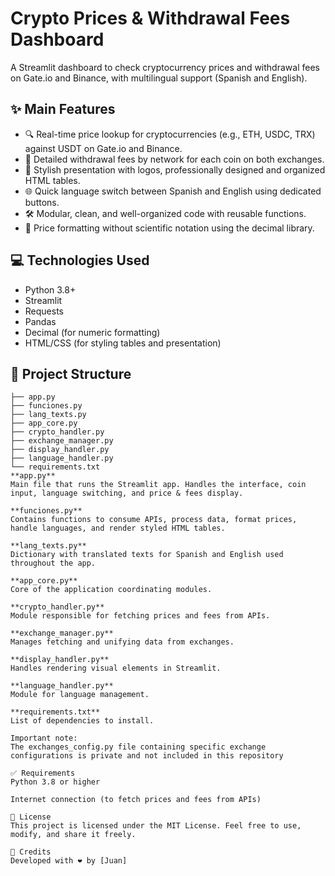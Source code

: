 # Crypto Prices & Withdrawal Fees Dashboard

A Streamlit dashboard to check cryptocurrency prices and withdrawal fees on Gate.io and Binance, with multilingual support (Spanish and English).

## ✨ Main Features

- 🔍 Real-time price lookup for cryptocurrencies (e.g., ETH, USDC, TRX) against USDT on Gate.io and Binance.
- 💸 Detailed withdrawal fees by network for each coin on both exchanges.
- 🎨 Stylish presentation with logos, professionally designed and organized HTML tables.
- 🌐 Quick language switch between Spanish and English using dedicated buttons.
- 🛠 Modular, clean, and well-organized code with reusable functions.
- 🔢 Price formatting without scientific notation using the decimal library.

## 💻 Technologies Used

- Python 3.8+
- Streamlit
- Requests
- Pandas
- Decimal (for numeric formatting)
- HTML/CSS (for styling tables and presentation)

## 📁 Project Structure

```plaintext
├── app.py
├── funciones.py
├── lang_texts.py
├── app_core.py
├── crypto_handler.py
├── exchange_manager.py
├── display_handler.py
├── language_handler.py
└── requirements.txt
**app.py**
Main file that runs the Streamlit app. Handles the interface, coin input, language switching, and price & fees display.

**funciones.py**
Contains functions to consume APIs, process data, format prices, handle languages, and render styled HTML tables.

**lang_texts.py**
Dictionary with translated texts for Spanish and English used throughout the app.

**app_core.py**
Core of the application coordinating modules.

**crypto_handler.py**
Module responsible for fetching prices and fees from APIs.

**exchange_manager.py**
Manages fetching and unifying data from exchanges.

**display_handler.py**
Handles rendering visual elements in Streamlit.

**language_handler.py**
Module for language management.

**requirements.txt**
List of dependencies to install.

Important note:
The exchanges_config.py file containing specific exchange configurations is private and not included in this repository

✅ Requirements
Python 3.8 or higher

Internet connection (to fetch prices and fees from APIs)

📄 License
This project is licensed under the MIT License. Feel free to use, modify, and share it freely.

🙏 Credits
Developed with ❤️ by [Juan]

